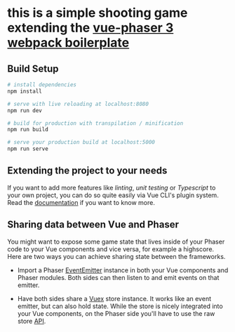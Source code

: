 # this is a simple shooting game extending the <a href="https://github.com/Sun0fABeach/vue-phaser3">vue-phaser 3 webpack boilerplate</a>

## Build Setup

``` bash
# install dependencies
npm install

# serve with live reloading at localhost:8080
npm run dev

# build for production with transpilation / minification
npm run build

# serve your production build at localhost:5000
npm run serve
```

## Extending the project to your needs

If you want to add more features like *linting*, *unit testing* or *Typescript* to
your own project, you can do so quite easily via Vue CLI's plugin system. Read
the <a href="https://cli.vuejs.org/guide/" target="_blank">documentation</a>
if you want to know more.

## Sharing data between Vue and Phaser

You might want to expose some game state that lives inside of your Phaser code
to your Vue components and vice versa, for example a highscore. Here are two
ways you can achieve sharing state between the frameworks.

* Import a Phaser <a href="https://photonstorm.github.io/phaser3-docs/Phaser.Events.EventEmitter.html" target="_blank">EventEmitter</a> instance in
both your Vue components and Phaser modules. Both sides can then listen to and
emit events on that emitter.

* Have both sides share a <a href="https://vuex.vuejs.org/guide/" target="_blank">
Vuex</a> store instance. It works like an event emitter, but can also hold
state. While the store is nicely integrated into your Vue components, on the
Phaser side you'll have to use the raw store
<a href="https://vuex.vuejs.org/api/#vuex-store-instance-properties" target="_blank">API</a>.
